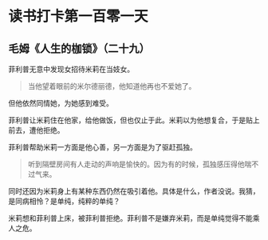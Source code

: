 # 读书打卡第一百零一天

## 毛姆《人生的枷锁》（二十九）

菲利普无意中发现女招待米莉在当妓女。

> 当他望着眼前的米尔德丽德，他知道他再也不爱她了。

但他依然同情她，为她感到难受。

菲利普让米莉住在他家，给他做饭，但也仅止于此。米莉以为他想复合，于是贴上前去，遭他拒绝。

菲利普帮助米莉一方面是他心善，另一方面是为了驱赶孤独。

> 听到隔壁房间有人走动的声响是愉快的。因为有的时候，孤独感压得他喘不过气来。

同时还因为米莉身上有某种东西仍然在吸引着他。具体是什么，作者没说。我猜，是同病相怜？是单纯，纯粹的单纯？

米莉想和菲利普上床，被菲利普拒绝。菲利普不是嫌弃米莉，而是单纯觉得不能乘人之危。